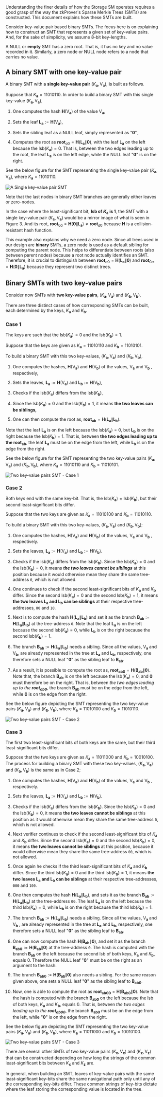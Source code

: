 Understanding the finer details of how the Storage SM operates requires a good grasp of the way the zkProver's Sparse Merkle Trees (SMTs) are constructed. This document explains how these SMTs are built.

Consider key-value pair based binary SMTs. The focus here is on explaining how to construct an SMT that represents a given set of key-value pairs. And, for the sake of simplicity, we assume 8-bit key-lengths.

A NULL or **empty** SMT has a zero root. That is, it has no key and no value recorded in it. Similarly, a zero node or NULL node refers to a node that carries no value.

## A binary SMT with one key-value pair

A binary SMT with a **single key-value pair** $(K_{\mathbf{a}}, \text{V}_{\mathbf{a}})$, is built as follows.

Suppose that $K_{\mathbf{a}} = 11010110$. In order to build a binary SMT with this single key-value $(K_{\mathbf{a}}, \text{V}_{\mathbf{a}})$,

1. One computes the hash $\mathbf{H}( \text{V}_{\mathbf{a}})$ of the value $\text{V}_{\mathbf{a}}$,

2. Sets the leaf $\mathbf{L}_{\mathbf{a}} := \mathbf{H}( \text{V}_{\mathbf{a}})$,

3. Sets the sibling leaf as a NULL leaf, simply represented as "$\mathbf{0}$",

4. Computes the root as  $\mathbf{root}_{a0} = \mathbf{H}(\mathbf{L}_{\mathbf{a}} \| \mathbf{0} )$, with the leaf $\mathbf{L}_{\mathbf{a}}$ on the left because the $\text{lsb}(K_{\mathbf{a}}) = 0$. That is, between the two edges leading up to the root, the leaf $\mathbf{L}_{\mathbf{a}}$ is on the left edge, while the NULL leaf "$\mathbf{0}$" is on the right.

See the below figure for the SMT representing the single key-value pair $(K_{\mathbf{a}}, \text{V}_{\mathbf{a}})$, where  $K_{\mathbf{a}} = 11010110$.

![A Single key-value pair SMT](../../../img/zkEVM/fig4-sngl-kv-eg.png)

Note that the last nodes in binary SMT branches are generally either leaves or zero-nodes.

In the case where the least-significant bit, **lsb of $K_{\mathbf{a}}$ is $1$**, the SMT with a single key-value pair $(K_{\mathbf{a}}, \text{V}_{\mathbf{a}})$ would be a mirror image of what is seen in Figure 3. And its root,  $\mathbf{root}_{0a} = \mathbf{H}( \mathbf{0}\| \mathbf{L}_{\mathbf{a}}  ) \neq \mathbf{root}_{a0}$ because $\mathbf{H}$ is a collision-resistant hash function.

This example also explains why we need a zero node. Since all trees used in our design are **binary** SMTs, a zero node is used as a default sibling for computing the parent node. This helps to differentiate between roots (also between parent nodes) because a root node actually identifies an SMT. Therefore, it is crucial to distinguish between  $\mathbf{root}_{a0} = \mathbf{H}(\mathbf{L}_{\mathbf{a}} \| \mathbf{0} )$ and $\mathbf{root}_{0a} = \mathbf{H}( \mathbf{0}\| \mathbf{L}_{\mathbf{a}})$ because they represent two distinct trees.

## Binary SMTs with two key-value pairs

Consider now SMTs with **two key-value pairs**, $(K_{\mathbf{a}}, \text{V}_{\mathbf{a}})$ and $(K_{\mathbf{b}}, \text{V}_{\mathbf{b}})$.

There are three distinct cases of how corresponding SMTs can be built, each determined by the keys, $K_{\mathbf{a}}$ and $K_{\mathbf{b}}$.

### Case 1

The keys are such that the $\text{lsb}(K_{\mathbf{a}}) = 0$ and the $\text{lsb}(K_{\mathbf{b}}) = 1$.

Suppose that the keys are given as $K_{\mathbf{a}} = 11010110$ and $K_{\mathbf{b}} = 11010101$.

To build a binary SMT with this two key-values, $(K_{\mathbf{a}}, \text{V}_{\mathbf{a}})$ and $(K_{\mathbf{b}}, \text{V}_{\mathbf{b}})$,

1. One computes the hashes, $\mathbf{H}(\text{V}_{\mathbf{a}})$ and $\mathbf{H}( \text{V}_{\mathbf{b}})$ of the values, $\text{V}_{\mathbf{a}}$ and $\text{V}_{\mathbf{b}}$ , respectively,

2. Sets the leaves, $\mathbf{L}_{\mathbf{a}} := \mathbf{H}( \text{V}_{\mathbf{a}})$ and $\mathbf{L}_{\mathbf{b}} := \mathbf{H}( \text{V}_{\mathbf{b}})$,

3. Checks if the $\text{lsb}(K_{\mathbf{a}})$ differs from the $\text{lsb}(K_{\mathbf{b}})$,

4. Since the $\text{lsb}(K_{\mathbf{a}}) = 0$ and the $\text{lsb}(K_{\mathbf{b}}) = 1$, it means **the two leaves can be siblings**,

5. One can then compute the root as, $\mathbf{root}_{\mathbf{ab}} = \mathbf{H}(\mathbf{L}_{\mathbf{a}} \| \mathbf{L}_{\mathbf{b}})$.

Note that the leaf $\mathbf{L}_{\mathbf{a}}$ is on the left because the $\text{lsb}(K_{\mathbf{a}}) = 0$, but $\mathbf{L}_{\mathbf{b}}$ is on the right because the $\text{lsb}(K_{\mathbf{b}}) = 1$. That is, between **the two edges leading up to the $\mathbf{root}_{\mathbf{ab}}$**, the leaf $\mathbf{L}_{\mathbf{a}}$ must be on the edge from the left, while $\mathbf{L}_{\mathbf{b}}$ is on the edge from the right.

See the below figure for the SMT representing the two key-value pairs $(K_{\mathbf{a}}, \text{V}_{\mathbf{a}})$ and $(K_{\mathbf{b}}, \text{V}_{\mathbf{b}})$, where $K_{\mathbf{a}} = 11010110$ and $K_{\mathbf{b}} = 11010101$.

![Two key-value pairs SMT - Case 1](../../../img/zkEVM/fig5-a-mpt-kv-eg.png)

### Case 2

Both keys end with the same key-bit. That is, the $\text{lsb}(K_{\mathbf{a}}) = \text{lsb}(K_{\mathbf{b}})$, but their second least-significant bits differ.

Suppose that the two keys are given as $K_{\mathbf{a}} = 11010100$ and $K_{\mathbf{b}} = 11010110$.

To build a binary SMT with this two key-values, $(K_{\mathbf{a}}, \text{V}_{\mathbf{a}})$ and $(K_{\mathbf{b}}, \text{V}_{\mathbf{b}})$;

1. One computes the hashes, $\mathbf{H}(\text{V}_{\mathbf{a}})$ and $\mathbf{H}( \text{V}_{\mathbf{b}})$ of the values, $\text{V}_{\mathbf{a}}$ and $\text{V}_{\mathbf{b}}$ , respectively.

2. Sets the leaves, $\mathbf{L}_{\mathbf{a}} := \mathbf{H}( \text{V}_{\mathbf{a}})$ and $\mathbf{L}_{\mathbf{b}} := \mathbf{H}( \text{V}_{\mathbf{b}})$.

3. Checks if the $\text{lsb}(K_{\mathbf{a}})$ differs from the $\text{lsb}(K_{\mathbf{b}})$. Since the $\text{lsb}(K_{\mathbf{a}}) = 0$ and the $\text{lsb}(K_{\mathbf{b}}) = 0$, it means ***the two leaves cannot be siblings*** at this position because it would otherwise mean they share the same tree-address `0`, which is not allowed.

4. One continues to check if the second least-significant bits of $K_{\mathbf{a}}$ and $K_{\mathbf{b}}$ differ. Since the $\text{second lsb}(K_{\mathbf{a}}) = 0$ and the $\text{second lsb}(K_{\mathbf{b}}) = 1$, it means **the two leaves $\mathbf{L}_{\mathbf{a}}$ and $\mathbf{L}_{\mathbf{b}}$ can be siblings** at their respective tree-addresses, `00` and `10`.

5. Next is to compute the hash $\mathbf{H}(\mathbf{L}_{\mathbf{a}} \| \mathbf{L}_{\mathbf{b}})$ and set it as the branch $\mathbf{B}_{\mathbf{ab}} := \mathbf{H}(\mathbf{L}_{\mathbf{a}} \| \mathbf{L}_{\mathbf{b}})$ at the tree-address `0`. Note that the leaf $\mathbf{L}_{\mathbf{a}}$ is on the left because the $\text{second  lsb}(K_{\mathbf{a}}) = 0$, while $\mathbf{L}_{\mathbf{b}}$ is on the right because the $\text{second  lsb}(K_{\mathbf{b}}) = 1$.

6. The branch $\mathbf{B}_{\mathbf{ab}} := \mathbf{H}(\mathbf{L}_{\mathbf{a}} \| \mathbf{L}_{\mathbf{b}})$ needs a sibling. Since all the values, $\text{V}_{\mathbf{a}}$ and $\text{V}_{\mathbf{b}}$, are already represented in the tree at $\mathbf{L}_{\mathbf{a}}$ and $\mathbf{L}_{\mathbf{b}}$, respectively, one therefore sets a NULL leaf "$\mathbf{0}$" as the sibling leaf to $\mathbf{B}_{\mathbf{ab}}$.

7. As a result, it is possible to compute the root as, $\mathbf{root}_{\mathbf{ab0}} = \mathbf{H}(\mathbf{B}_{\mathbf{ab}} \| \mathbf{0})$. Note that, the branch $\mathbf{B}_{\mathbf{ab}}$ is on the left because the $\text{lsb}(K_{\mathbf{a}}) = 0$, and $\mathbf{0}$ must therefore be on the right. That is, between *the two edges leading up to the $\mathbf{root}_{\mathbf{ab0}}$*, the branch $\mathbf{B}_{\mathbf{ab}}$ must be on the edge from the left, while $\mathbf{0}$ is on the edge from the right.

See the below figure depicting the SMT representing the two key-value pairs $(K_{\mathbf{a}}, \text{V}_{\mathbf{a}})$ and $(K_{\mathbf{b}}, \text{V}_{\mathbf{b}})$, where  $K_{\mathbf{a}} = 11010100$ and $K_{\mathbf{b}} = 11010110$.

![Two key-value pairs SMT - Case 2](../../../img/zkEVM/fig5-b-mpt-kv-eg.png)

### Case 3

The first two least-significant bits of both keys are the same, but their third least-significant bits differ.

Suppose that the two keys are given as $K_{\mathbf{a}} = 11011000$ and $K_{\mathbf{b}} = 10010100$. The process for building a binary SMT with these two key-values, $(K_{\mathbf{a}}, \text{V}_{\mathbf{a}})$ and $(K_{\mathbf{b}}, \text{V}_{\mathbf{b}})$ is the same as in Case 2;

1. One computes the hashes, $\mathbf{H}(\text{V}_{\mathbf{a}})$ and $\mathbf{H}( \text{V}_{\mathbf{b}})$ of the values, $\text{V}_{\mathbf{a}}$ and $\text{V}_{\mathbf{b}}$ , respectively.

2. Sets the leaves, $\mathbf{L}_{\mathbf{a}} := \mathbf{H}( \text{V}_{\mathbf{a}})$ and $\mathbf{L}_{\mathbf{b}} := \mathbf{H}( \text{V}_{\mathbf{b}})$.

3. Checks if the $\text{lsb}(K_{\mathbf{a}})$ differs from the $\text{lsb}(K_{\mathbf{b}})$. Since the $\text{lsb}(K_{\mathbf{a}}) = 0$ and the $\text{lsb}(K_{\mathbf{b}}) = 0$, it means **the two leaves cannot be siblings** at this position as it would otherwise mean they share the same tree-address `0`, which is not allowed.

4. Next verifier continues to check if the second least-significant bits of $K_{\mathbf{a}}$ and $K_{\mathbf{b}}$ differ. Since the $\text{second lsb}(K_{\mathbf{a}}) = 0$  and the $\text{second lsb}(K_{\mathbf{b}}) = 0$, it means **the two leaves cannot be siblings** at this position, because it would otherwise mean they share the same tree-address `00`, which is not allowed.

5. Once again he checks if the third least-significant bits of $K_{\mathbf{a}}$ and $K_{\mathbf{b}}$ differ. Since the $\text{third lsb}(K_{\mathbf{a}}) = 0$ and the $\text{third  lsb}(K_{\mathbf{b}}) = 1$, it means **the two leaves $\mathbf{L}_{\mathbf{a}}$ and $\mathbf{L}_{\mathbf{b}}$ can be siblings** at their respective tree-addresses, `000` and `100`.

6. One then computes the hash $\mathbf{H}(\mathbf{L}_{\mathbf{a}} \| \mathbf{L}_{\mathbf{b}})$, and sets it as the branch $\mathbf{B}_{\mathbf{ab}} := \mathbf{H}(\mathbf{L}_{\mathbf{a}} \| \mathbf{L}_{\mathbf{b}})$ at the tree-address `00`. The leaf $\mathbf{L}_{\mathbf{a}}$ is on the left because the third $\text{lsb}(K_{\mathbf{a}}) = 0$, while $\mathbf{L}_{\mathbf{b}}$ is on the right because the third $\text{lsb}(K_{\mathbf{b}}) = 1$.

7. The branch $\mathbf{B}_{\mathbf{ab}} := \mathbf{H}(\mathbf{L}_{\mathbf{a}} \| \mathbf{L}_{\mathbf{b}})$ needs a sibling. Since all the values, $\text{V}_{\mathbf{a}}$ and $\text{V}_{\mathbf{b}}$ , are already represented in the tree at $\mathbf{L}_{\mathbf{a}}$ and $\mathbf{L}_{\mathbf{b}}$, respectively, one therefore sets a NULL leaf "$\mathbf{0}$" as the sibling leaf to $\mathbf{B}_{\mathbf{ab}}$.

8. One can now compute the hash $\mathbf{H}(\mathbf{B}_{\mathbf{ab}} \| \mathbf{0})$, and set it as the branch $\mathbf{B}_{\mathbf{ab0}} := \mathbf{H}(\mathbf{B}_{\mathbf{ab}} \| \mathbf{0})$ at the tree-address `0`. The hash is computed with the branch $\mathbf{B}_{\mathbf{ab}}$ on the left because the second lsb of both keys, $K_{\mathbf{a}}$ and $K_{\mathbf{b}}$, equals $0$. Therefore the NULL leaf "$\mathbf{0}$" must be on the right as an argument to the hash.

9. The branch $\mathbf{B}_{\mathbf{ab0}} := \mathbf{H}(\mathbf{B}_{\mathbf{ab}} \| \mathbf{0})$ also needs a sibling. For the same reason given above, one sets a NULL leaf "$\mathbf{0}$" as the sibling leaf to $\mathbf{B}_{\mathbf{ab0}}$.

10. Now, one is able to compute the root as $\mathbf{root}_{\mathbf{ab00}} = \mathbf{H}(\mathbf{B}_{\mathbf{ab0}} \| \mathbf{0})$. Note that the hash is computed with the branch $\mathbf{B}_{\mathbf{ab0}}$ on the left because the lsb of both keys, $K_{\mathbf{a}}$ and $K_{\mathbf{b}}$, equals $0$. That is, between *the two edges leading up to the $\mathbf{root}_{\mathbf{ab00}}$*, the branch $\mathbf{B}_{\mathbf{ab0}}$ must be on the edge from the left, while "$\mathbf{0}$" is on the edge from the right.

See the below figure depicting the SMT representing the two key-value pairs $(K_{\mathbf{a}}, \text{V}_{\mathbf{a}})$ and $(K_{\mathbf{b}}, \text{V}_{\mathbf{b}})$, where  $K_{\mathbf{a}} = 11011000$ and $K_{\mathbf{b}} = 10010100$.

![Two key-value pairs SMT - Case 3](../../../img/zkEVM/fig5-c-mpt-kv-eg.png)

There are several other SMTs of two key-value pairs $(K_{\mathbf{x}}, \text{V}_{\mathbf{x}})$ and $(K_{\mathbf{z}}, \text{V}_{\mathbf{z}})$ that can be constructed depending on how long the strings of the common least-significant bits between $K_{\mathbf{x}}$ and $K_{\mathbf{z}}$ are.

In general, when building an SMT, leaves of key-value pairs with the same least-significant key-bits share the same navigational path only until any of the corresponding key-bits differ. These common strings of key-bits dictate where the leaf storing the corresponding value is located in the tree.
